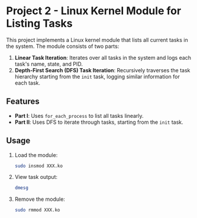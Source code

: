 # Project 2 - Linux Kernel Module for Listing Tasks

This project implements a Linux kernel module that lists all current tasks in the system. The module consists of two parts:
1. **Linear Task Iteration**: Iterates over all tasks in the system and logs each task's name, state, and PID.
2. **Depth-First Search (DFS) Task Iteration**: Recursively traverses the task hierarchy starting from the `init` task, logging similar information for each task.

## Features
- **Part I**: Uses `for_each_process` to list all tasks linearly.
- **Part II**: Uses DFS to iterate through tasks, starting from the `init` task.

## Usage
1. Load the module:
    ```bash
    sudo insmod XXX.ko

2. View task output:  
    ```bash
    dmesg

3. Remove the module:
    ```bash
    sudo rmmod XXX.ko
